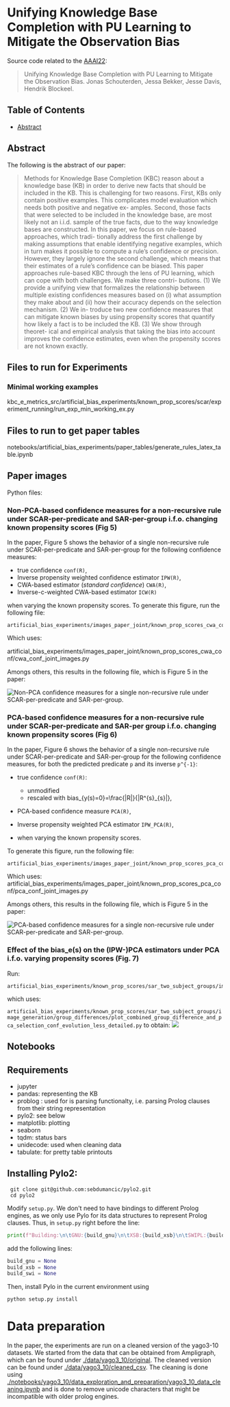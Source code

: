 # Unifying Knowledge Base Completion with PU Learning to Mitigate the Observation Bias

Source code related to the [AAAI22](https://aaai.org/Conferences/AAAI-22/):

> Unifying Knowledge Base Completion with PU Learning to Mitigate the Observation Bias. 
> Jonas Schouterden, Jessa Bekker, Jesse Davis, Hendrik Blockeel. 

## Table of Contents

* [Abstract](https://github.com/ML-KULeuven/KBC-as-PU-Learning#abstract)

## Abstract
The following is the abstract of our paper:

> Methods for Knowledge Base Completion (KBC) reason about
a knowledge base (KB) in order to derive new facts that should
be included in the KB. This is challenging for two reasons.
First, KBs only contain positive examples. This complicates
model evaluation which needs both positive and negative ex-
amples. Second, those facts that were selected to be included
in the knowledge base, are most likely not an i.i.d. sample of
the true facts, due to the way knowledge bases are constructed.
In this paper, we focus on rule-based approaches, which tradi-
tionally address the first challenge by making assumptions that
enable identifying negative examples, which in turn makes it
possible to compute a rule’s confidence or precision. However,
they largely ignore the second challenge, which means that
their estimates of a rule’s confidence can be biased. This paper
approaches rule-based KBC through the lens of PU learning,
which can cope with both challenges. We make three contri-
butions. (1) We provide a unifying view that formalizes the
relationship between multiple existing confidences measures
based on (i) what assumption they make about and (ii) how
their accuracy depends on the selection mechanism. (2) We in-
troduce two new confidence measures that can mitigate known
biases by using propensity scores that quantify how likely a
fact is to be included the KB. (3) We show through theoret-
ical and empirical analysis that taking the bias into account
improves the confidence estimates, even when the propensity
scores are not known exactly.

## Files to run for Experiments

### Minimal working examples

kbc_e_metrics_src/artificial_bias_experiments/known_prop_scores/scar/experiment_running/run_exp_min_working_ex.py

## Files to run to get paper tables


notebooks/artificial_bias_experiments/paper_tables/generate_rules_latex_table.ipynb

## Paper images
Python files:


### Non-PCA-based confidence measures for a non-recursive rule under SCAR-per-predicate and SAR-per-group i.f.o. changing known propensity scores (Fig 5)
In the paper, Figure 5 shows the behavior of a single non-recursive rule under SCAR-per-predicate and SAR-per-group 
for the following confidence measures:
* true confidence `conf(R)`,
* Inverse propensity weighted confidence estimator `IPW(R)`,
* CWA-based estimator (*standard confidence*) `CWA(R)`,
* Inverse-c-weighted CWA-based estimator `ICW(R)`

when varying the known propensity scores.
To generate this figure, run the following file:

```shell
artificial_bias_experiments/images_paper_joint/known_prop_scores_cwa_conf/cwa_conf_run_yago3_10.py
```
Which uses:

artificial_bias_experiments/images_paper_joint/known_prop_scores_cwa_conf/cwa_conf_joint_images.py

Amongs others, this results in the following file, which is Figure 5 in the paper: 

![Non-PCA confidence measures for a single non-recursive rule under SCAR-per-predicate and SAR-per-group.](./images/github/cwa_evol_created_haswonprize_created.png)


### PCA-based confidence measures for a non-recursive rule under SCAR-per-predicate and SAR-per group i.f.o. changing known propensity scores (Fig 6)

In the paper, Figure 6 shows the behavior of a single non-recursive rule under SCAR-per-predicate and SAR-per-group 
for the following confidence measures, for both the predicted predicate `p` and its inverse `p^{-1}`:
* true confidence `conf(R)`:
  * unmodified
  * rescaled with bias_{y(s)=0}=\frac{|R|}{|R^{s}_{s}|},
* PCA-based confidence measure `PCA(R)`,
* Inverse propensity weighted PCA estimator `IPW_PCA(R)`,

* when varying the known propensity scores.

To generate this figure, run the following file:
```shell
artificial_bias_experiments/images_paper_joint/known_prop_scores_pca_conf/pca_conf_run_yago3_10.py
```
Which uses:
artificial_bias_experiments/images_paper_joint/known_prop_scores_pca_conf/pca_conf_joint_images.py

Amongs others, this results in the following file, which is Figure 5 in the paper: 

![PCA-based confidence measures for a single non-recursive rule under SCAR-per-predicate and SAR-per-group.](./images/github/pca_evol_diedin_isaffiliatedto.png)


### Effect of the bias_e(s) on the (IPW-)PCA estimators under PCA i.f.o. varying propensity scores (Fig. 7)
Run:
```shell
artificial_bias_experiments/known_prop_scores/sar_two_subject_groups/image_generation/group_differences/plot_combo_for_yago3_10_less_detailed.py

```
which uses: 

`artificial_bias_experiments/known_prop_scores/sar_two_subject_groups/image_generation/group_differences/plot_combined_group_difference_and_pca_selection_conf_evolution_less_detailed.py`
to obtain:
![](./images/github/combo_group_info_pca_selection_known_prop_scores_sar_diedin_isaffiliatedto.png)


## Notebooks

## Requirements

* jupyter
* pandas: representing the KB
* problog : used for is parsing functionalty, i.e. parsing Prolog clauses from their string representation
* pylo2: see below
* matplotlib: plotting
* seaborn
* tqdm: status bars
* unidecode: used when cleaning data
* tabulate: for pretty table printouts

## Installing Pylo2:
```shell
 git clone git@github.com:sebdumancic/pylo2.git
 cd pylo2
```
Modify   `setup.py`. We don't need to have bindings to different Prolog engines, 
as we only use Pylo for its data structures to represent Prolog clauses. Thus,  in `setup.py` right before the line:
```python
print(f"Building:\n\tGNU:{build_gnu}\n\tXSB:{build_xsb}\n\tSWIPL:{build_swi}")
```
add the following lines:
```python
build_gnu = None
build_xsb = None
build_swi = None
```
Then, install Pylo in the current environment using
```shell
python setup.py install
```

# Data preparation
In the paper, the experiments are run on a cleaned version of the yago3-10 datasets. 
We started from the data that can be obtained from Ampligraph,
which can be found under [./data/yago3_10/original](./data/yago3_10/original). 
The cleaned version can be found under [./data/yago3_10/cleaned_csv](./data/yago3_10/cleaned_csv). 
The cleaning is done using [./notebooks/yago3_10/data_exploration_and_preparation/yago3_10_data_cleaning.ipynb](./notebooks/yago3_10/data_exploration_and_preparation/yago3_10_data_cleaning.ipynb)
and is done to remove unicode characters that might be incompatible with older prolog engines.




